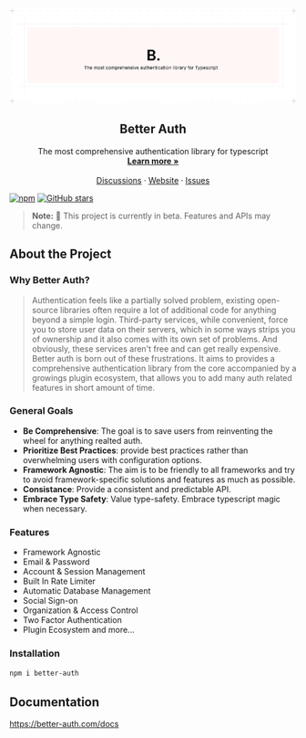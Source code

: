 ![banner](./banner.png)

<p align="center">
  <h2 align="center">
    Better Auth
  </h2>

  <p align="center">
    The most comprehensive authentication library for typescript
    <br />
    <a href="https://better-auth.com"><strong>Learn more »</strong></a>
    <br />
    <br />
    <a href="https://discord.com/invite/GYC3W7tZzb">Discussions</a>
    ·
    <a href="https://better-auth.com">Website</a>
    ·
    <a href="https://github.com/better-auth/better-auth/issues">Issues</a>
  </p>
</p>

[![npm](https://img.shields.io/npm/dm/better-auth)](https://www.npmjs.com/package/better-auth)
[![GitHub stars](https://img.shields.io/github/stars/better-auth/better-auth)](https://github.com/better-auth/better-auth/stargazers)

> **Note:** 🚧 This project is currently in beta. Features and APIs may change.

## About the Project

### Why Better Auth?

> Authentication feels like a partially solved problem, existing open-source libraries often require a lot of additional code for anything beyond a simple login. Third-party services, while convenient, force you to store user data on their servers, which in some ways strips you of ownership and it also comes with its own set of problems. And obviously, these services aren't free and can get really expensive. 
Better auth is born out of these frustrations. It aims to provides a comprehensive authentication library from the core accompanied by a growings plugin ecosystem, that allows you to add many auth related features in short amount of time.

### General Goals

- **Be Comprehensive**: The goal is to save users from reinventing the wheel for anything realted auth.
- **Prioritize Best Practices**: provide best practices rather than overwhelming users with configuration options.
- **Framework Agnostic**: The aim is to be friendly to all frameworks and try to avoid framework-specific solutions and features as much as possible.
- **Consistance**: Provide a consistent and predictable API.
- **Embrace Type Safety**: Value type-safety. Embrace typescript magic when necessary.

### Features

- Framework Agnostic
- Email & Password
- Account & Session Management
- Built In Rate Limiter
- Automatic Database Management
- Social Sign-on
- Organization & Access Control
- Two Factor Authentication
- Plugin Ecosystem and more...

### Installation

```bash
npm i better-auth
```

## Documentation

https://better-auth.com/docs